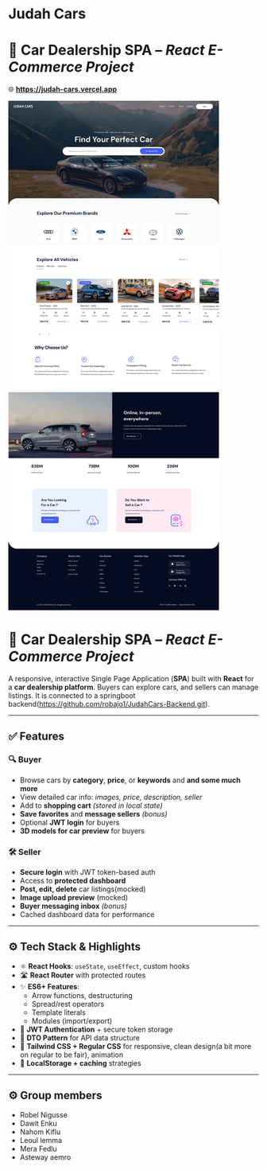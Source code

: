 # **Judah Cars**  
# 🚗 **Car Dealership SPA** – *React E-Commerce Project* 
🌐 **https://judah-cars.vercel.app**


![Spotfire Screenshot](Frame1.png)

# 🚗 **Car Dealership SPA** – *React E-Commerce Project*

A responsive, interactive Single Page Application (**SPA**) built with **React** for a **car dealership platform**. Buyers can explore cars, and sellers can manage listings. It is connected to a springboot backend(https://github.com/robajo1/JudahCars-Backend.git).

---

## ✅ **Features**

### 🔍 **Buyer**
- Browse cars by **category**, **price**, or **keywords** and **and some much more**
- View detailed car info: *images, price, description, seller*
- Add to **shopping cart** *(stored in local state)*
- **Save favorites** and **message sellers** *(bonus)*
- Optional **JWT login** for buyers
- **3D models for car preview** for buyers

### 🛠️ **Seller**
- **Secure login** with JWT token-based auth
- Access to **protected dashboard**
- **Post, edit, delete** car listings(mocked)
- **Image upload preview** (mocked)
- **Buyer messaging inbox** *(bonus)*
- Cached dashboard data for performance

---

## ⚙️ **Tech Stack & Highlights**
- ⚛️ **React Hooks**: `useState`, `useEffect`, custom hooks
- 🛣️ **React Router** with protected routes
- ✨ **ES6+ Features**:
  - Arrow functions, destructuring
  - Spread/rest operators
  - Template literals
  - Modules (import/export)
- 🔐 **JWT Authentication** + secure token storage
- 🧱 **DTO Pattern** for API data structure
- 🎨 **Tailwind CSS + Regular CSS** for responsive, clean design(a bit more on regular to be fair), animation
- 💾 **LocalStorage + caching** strategies

---
## ⚙️ **Group members**
- Robel Nigusse
- Dawit Enku
- Nahom Kiflu
- Leoul lemma
- Mera Fedlu
- Asteway aemro
